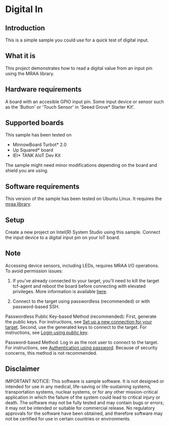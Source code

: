 # Digital In


## Introduction
This is a simple sample you could use for a quick test of digital input.

## What it is

This project demonstrates how to read a digital value from an input pin using the MRAA library.

## Hardware requirements

A board with an accesible GPIO input pin.
Some input device or sensor such as the 'Button' or 'Touch Sensor' in 'Seeed Grove* Starter Kit'.

## Supported boards

This sample has been tested on
- MinnowBoard Turbot* 2.0
- Up Squared* board
- IEI* TANK AIoT Dev Kit

The sample might need minor modifications depending on the board and shield you are using.

## Software requirements
This version of the sample has been tested on Ubuntu Linux. It requires the [mraa library](https://github.com/intel-iot-devkit/mraa). 

## Setup
Create a new project on Intel(R) System Studio using this sample. 
Connect the input device to a digital input pin on your IoT board.

## Note

Accessing device sensors, including LEDs, requires MRAA I/O operations. To avoid permission issues:

1. If you've already connected to your target, you'll need to kill the target tcf-agent and reboot the board before connecting with elevated privileges. More information is available [here](https://software.intel.com/en-us/developing-projects-with-intel-system-studio-c-creating-an-ssh-connection).

2. Connect to the target using passwordless (recommended) or with password-based SSH.

Passwordless Public Key-based Method (recommended):
First, generate the public keys. For instructions, see [Set up a new connection for your target](https://software.intel.com/en-us/developing-projects-with-intel-system-studio-c-2019-beta-creating-an-ssh-connection). 
Second, use the generated keys to connect to the target. For instructions, see [Login using public key](https://software.intel.com/en-us/developing-projects-with-intel-system-studio-c-2019-beta-connecting-to-target).

Password-based Method: 
Log in as the root user to connect to the target. For instructions, see [Authentication using password](https://software.intel.com/en-us/developing-projects-with-intel-system-studio-c-2019-beta-connecting-to-target). Because of security concerns, this method is not recommended.


## Disclaimer
IMPORTANT NOTICE: This software is sample software. It is not designed or intended for use in any medical, life-saving or life-sustaining systems, transportation systems, nuclear systems, or for any other mission-critical application in which the failure of the system could lead to critical injury or death. The software may not be fully tested and may contain bugs or errors; it may not be intended or suitable for commercial release. No regulatory approvals for the software have been obtained, and therefore software may not be certified for use in certain countries or environments.

